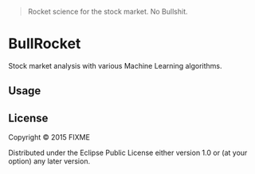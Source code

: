 >Rocket science for the stock market. No Bullshit.

# BullRocket

Stock market analysis with various Machine Learning algorithms.

## Usage



## License

Copyright © 2015 FIXME

Distributed under the Eclipse Public License either version 1.0 or (at
your option) any later version.
